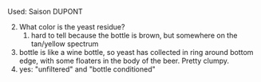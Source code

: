 Used: Saison DUPONT

2. What color is the yeast residue?
	1. hard to tell because the bottle is brown, but somewhere on the tan/yellow spectrum
3. bottle is like a wine bottle, so yeast has collected in ring around bottom edge, with some floaters in the body of the beer. Pretty clumpy.
4. yes: "unfiltered" and "bottle conditioned"